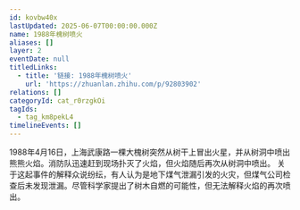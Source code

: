 ```yaml
---
id: kovbw40x
lastUpdated: 2025-06-07T00:00:00.000Z
name: 1988年槐树喷火
aliases: []
layer: 2
eventDate: null
titledLinks:
  - title: '链接: 1988年槐树喷火'
    url: 'https://zhuanlan.zhihu.com/p/92803902'
relations: []
categoryId: cat_r0rzgkOi
tagIds:
  - tag_km8pekL4
timelineEvents: []
---
```

1988年4月16日，上海武康路一棵大槐树突然从树干上冒出火星，并从树洞中喷出熊熊火焰。消防队迅速赶到现场扑灭了火焰，但火焰随后再次从树洞中喷出。 关于这起事件的解释众说纷纭，有人认为是地下煤气泄漏引发的火灾，但煤气公司检查后未发现泄漏。尽管科学家提出了树木自燃的可能性，但无法解释火焰的再次喷出。
